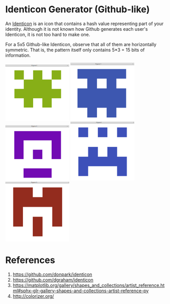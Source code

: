 # Identicon Generator (Github-like)

An [Identicon](https://en.wikipedia.org/wiki/Identicon) is an icon that contains a hash value representing part of your identity. Although it is not known how Github generates each user's Identicon, it is not too hard to make one.

For a 5x5 Github-like Identicon, observe that all of them are horizontally symmetric. That is, the pattern itself only contains
5\*3 = 15 bits of information.


<img src="/res/pic1.png" alt="icon1" width="200"/> <img src="/res/pic2.png" alt="icon2" width="200"/> <img src="/res/pic3.png" alt="icon3" width="200"/> <img src="/res/pic4.png" alt="icon4" width="200"/> <img src="/res/pic5.png" alt="icon5" width="200"/>


# References
1. https://github.com/donpark/identicon
2. https://github.com/dgraham/identicon
3. https://matplotlib.org/gallery/shapes_and_collections/artist_reference.html#sphx-glr-gallery-shapes-and-collections-artist-reference-py
4. http://colorizer.org/
